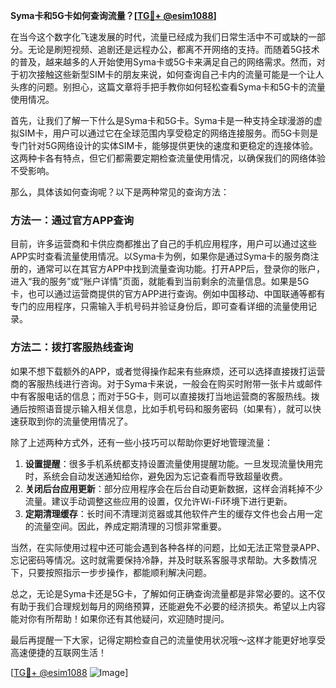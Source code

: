 **Syma卡和5G卡如何查询流量？[[TG💪+ @esim1088](https://t.me/s/esim1088)]**

在当今这个数字化飞速发展的时代，流量已经成为我们日常生活中不可或缺的一部分。无论是刷短视频、追剧还是远程办公，都离不开网络的支持。而随着5G技术的普及，越来越多的人开始使用Syma卡或5G卡来满足自己的网络需求。然而，对于初次接触这些新型SIM卡的朋友来说，如何查询自己卡内的流量可能是一个让人头疼的问题。别担心，这篇文章将手把手教你如何轻松查看Syma卡和5G卡的流量使用情况。

首先，让我们了解一下什么是Syma卡和5G卡。Syma卡是一种支持全球漫游的虚拟SIM卡，用户可以通过它在全球范围内享受稳定的网络连接服务。而5G卡则是专门针对5G网络设计的实体SIM卡，能够提供更快的速度和更稳定的连接体验。这两种卡各有特点，但它们都需要定期检查流量使用情况，以确保我们的网络体验不受影响。

那么，具体该如何查询呢？以下是两种常见的查询方法：

### 方法一：通过官方APP查询

目前，许多运营商和卡供应商都推出了自己的手机应用程序，用户可以通过这些APP实时查看流量使用情况。以Syma卡为例，如果你是通过Syma卡的服务商注册的，通常可以在其官方APP中找到流量查询功能。打开APP后，登录你的账户，进入“我的服务”或“账户详情”页面，就能看到当前剩余的流量信息。如果是5G卡，也可以通过运营商提供的官方APP进行查询。例如中国移动、中国联通等都有专门的应用程序，只需输入手机号码并验证身份后，即可查看详细的流量使用记录。

### 方法二：拨打客服热线查询

如果不想下载额外的APP，或者觉得操作起来有些麻烦，还可以选择直接拨打运营商的客服热线进行咨询。对于Syma卡来说，一般会在购买时附带一张卡片或邮件中有客服电话的信息；而对于5G卡，则可以直接拨打当地运营商的客服热线。拨通后按照语音提示输入相关信息，比如手机号码和服务密码（如果有），就可以快速获取到你的流量使用情况了。

除了上述两种方式外，还有一些小技巧可以帮助你更好地管理流量：

1. **设置提醒**：很多手机系统都支持设置流量使用提醒功能。一旦发现流量快用完时，系统会自动发送通知给你，避免因为忘记查看而导致超量收费。
2. **关闭后台应用更新**：部分应用程序会在后台自动更新数据，这样会消耗掉不少流量。建议手动调整这些应用的设置，仅允许Wi-Fi环境下进行更新。
3. **定期清理缓存**：长时间不清理浏览器或其他软件产生的缓存文件也会占用一定的流量空间。因此，养成定期清理的习惯非常重要。

当然，在实际使用过程中还可能会遇到各种各样的问题，比如无法正常登录APP、忘记密码等情况。这时就需要保持冷静，并及时联系客服寻求帮助。大多数情况下，只要按照指示一步步操作，都能顺利解决问题。

总之，无论是Syma卡还是5G卡，了解如何正确查询流量都是非常必要的。这不仅有助于我们合理规划每月的网络预算，还能避免不必要的经济损失。希望以上内容能对你有所帮助！如果你还有其他疑问，欢迎随时提问。

最后再提醒一下大家，记得定期检查自己的流量使用状况哦～这样才能更好地享受高速便捷的互联网生活！

[[TG💪+ @esim1088](https://t.me/s/esim1088) ![Image](https://i.postimg.cc/4NQfJmqS/Snipaste-2025-05-13-00-14-12.png)]